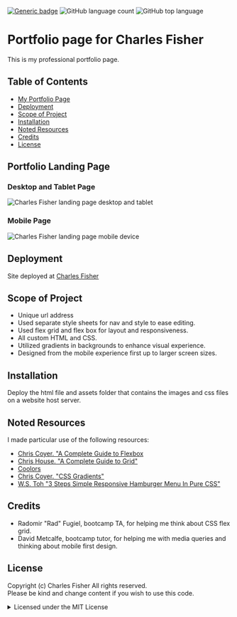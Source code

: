 [![Generic badge](https://img.shields.io/badge/license-MIT-<COLOR>.svg)](#license)
![GitHub language count](https://img.shields.io/github/languages/count/cdfishe1/portfolio)
![GitHub top language](https://img.shields.io/github/languages/top/cdfishe1/portfolio)


# Portfolio page for Charles Fisher

This is my professional portfolio page.

## Table of Contents
* [My Portfolio Page](#portfolio-landing-page)
* [Deployment](#deployment)
* [Scope of Project](#scope-of-project)
* [Installation](#installation)
* [Noted Resources](#noted-resources)
* [Credits](#credits)
* [License](#license)

## Portfolio Landing Page

### Desktop and Tablet Page
![Charles Fisher landing page desktop and tablet](assets/images/portfolio-widescreen-demo.gif)

### Mobile Page
![Charles Fisher landing page mobile device](assets/images/portfolio-mobile-demo.gif)


## Deployment

Site deployed at [Charles Fisher](https://charlesfisher.dev/)

## Scope of Project

* Unique url address
* Used separate style sheets for nav and style to ease editing.
* Used flex grid and flex box for layout and responsiveness.
* All custom HTML and CSS.
* Utilized gradients in backgrounds to enhance visual experience.
* Designed from the mobile experience first up to larger screen sizes.


## Installation

Deploy the html file and assets folder that contains the images and css files on a website host server.

## Noted Resources

I made particular use of the following resources:

* [Chris Coyer. "A Complete Guide to Flexbox](https://css-tricks.com/snippets/css/a-guide-to-flexbox/)
* [Chris House. "A Complete Guide to Grid"](https://css-tricks.com/snippets/css/complete-guide-grid/)
* [Coolors](https://coolors.co/)
* [Chris Coyer. "CSS Gradients"](https://css-tricks.com/css3-gradients/)
* [W.S. Toh "3 Steps Simple Responsive Hamburger Menu In Pure CSS"](https://code-boxx.com/simple-responsive-pure-css-hamburger-menu/)

## Credits

* Radomir "Rad" Fugiel, bootcamp TA, for helping me think about CSS flex grid.
* David Metcalfe, bootcamp tutor, for helping me with media queries and thinking about mobile first design.

## License

Copyright (c) Charles Fisher All rights reserved.<br>
Please be kind and change content if you wish to use this code.

<details><summary>Licensed under the MIT License</summary>

Copyright (c) 2021 - present | Charles Fisher

<blockquote>
Permission is hereby granted, free of charge, to any person obtaining a copy
of this software and associated documentation files (the "Software"), to deal
in the Software without restriction, including without limitation the rights
to use, copy, modify, merge, publish, distribute, sublicense, and/or sell
copies of the Software, and to permit persons to whom the Software is
furnished to do so, subject to the following conditions:

The above copyright notice and this permission notice shall be included in all
copies or substantial portions of the Software.

THE SOFTWARE IS PROVIDED "AS IS", WITHOUT WARRANTY OF ANY KIND, EXPRESS OR
IMPLIED, INCLUDING BUT NOT LIMITED TO THE WARRANTIES OF MERCHANTABILITY,
FITNESS FOR A PARTICULAR PURPOSE AND NONINFRINGEMENT. IN NO EVENT SHALL THE
AUTHORS OR COPYRIGHT HOLDERS BE LIABLE FOR ANY CLAIM, DAMAGES OR OTHER
LIABILITY, WHETHER IN AN ACTION OF CONTRACT, TORT OR OTHERWISE, ARISING FROM,
OUT OF OR IN CONNECTION WITH THE SOFTWARE OR THE USE OR OTHER DEALINGS IN THE
SOFTWARE.
</blockquote>
</details>
